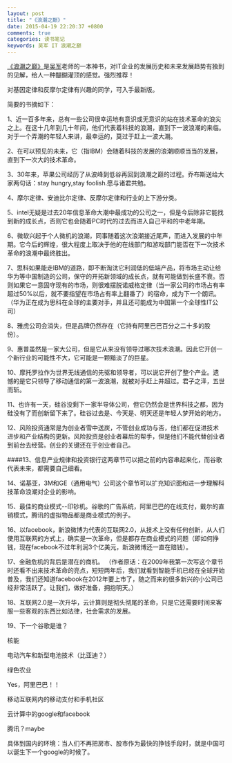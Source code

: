 ```yaml
---
layout: post
title: "《浪潮之巅》"
date: 2015-04-19 22:20:37 +0800
comments: true
categories: 读书笔记
keywords: 吴军 IT 浪潮之巅 
---
```


[《浪潮之巅》](http://book.douban.com/subject/24738302/)是[吴军](http://www.weibo.com/u/2887339314?topnav=1&wvr=6&topsug=1)老师的一本神书，对IT企业的发展历史和未来发展趋势有独到的见解，给人一种醍醐灌顶的感觉。强烈推荐！
<!--more-->

对基因定律和反摩尔定律有兴趣的同学，可入手最新版。

简要的书摘如下：

1、近一百多年来，总有一些公司很幸运地有意识或无意识的站在技术革命的浪尖之上。在这十几年到几十年间，他们代表着科技的浪潮，直到下一波浪潮的来临。对于一个弄潮的年轻人来讲，最幸运的，莫过于赶上一波大潮。

2、在可以预见的未来，它（指IBM）会随着科技的发展的浪潮顺顺当当的发展，直到下一次大的技术革命。

3、30年来，苹果公司经历了从波峰到低谷再回到浪潮之巅的过程。乔布斯送给大家两句话：stay hungry,stay foolish.愿与诸君共勉。

4、摩尔定律、安迪比尔定律、反摩尔定律和行业的上下游分类。

5、intel无疑是过去20年信息革命大潮中最成功的公司之一，但是今后除非它能找到新的成长点，否则它也会随着PC时代的过去而进入自己平和的中老年期。

6、微软兴起于个人微机的浪潮，同事随着这次浪潮接近尾声，而进入发展的中年期。它今后的辉煌，很大程度上取决于他的在线部门和游戏部门能否在下一次技术革命的浪潮中最终胜出。

7、思科如果能走IBM的道路，即不断淘汰它利润低的低端产品，将市场主动让给华为等中国制造的公司，保守的开拓新领域的成长点，就有可能做到长盛不衰。否则如果它一意固守现有的市场，则很难摆脱诺威格定律（当一家公司的市场占有率超过50%以后，就不要指望在市场占有率上翻番了）的宿命，成为下一个朗讯。（华为正在成为思科在全球的主要对手，并且还可能成为中国第一个全球性IT公司）

8、雅虎公司会消失，但是品牌仍然存在（它持有阿里巴巴百分之二十多的股份）。

9、惠普虽然是一家大公司，但是它从来没有领导过哪次技术浪潮。因此它开创一个新行业的可能性不大，它可能是一颗黯淡了的巨星。

10、摩托罗拉作为世界无线通信的先驱和领导者，可以说它开创了整个产业。遗憾的是它只领导了移动通信的第一波浪潮，就被对手赶上并超过。君子之泽，五世而斩。

11、也许有一天，硅谷没剩下一家半导体公司，但它仍然会是世界科技之都，因为硅没有了而创新留下来了。硅谷过去是、今天是、明天还是年轻人梦开始的地方。

12、风险投资通常是为创业者雪中送炭，不管创业成功与否，他们都在促进技术进步和产业结构的更新。风险投资是创业者幕后的帮手，但是他们不能代替创业者到前台去经营。创业的关键还在于创业者自己。

####13、信息产业规律和投资银行这两章节可以把之前的内容串起来化，而谷歌代表未来，都需要自己细看。

14、诺基亚，3M和GE（通用电气）公司这个章节可以扩充知识面和进一步理解科技革命浪潮对企业的影响。

15、最佳的商业模式--印钞机。谷歌的广告系统，阿里巴巴的在线支付，戴尔的直销模式，腾讯的虚拟物品都是商业模式的例子。

16、以facebook，新浪微博为代表的互联网2.0，从技术上没有任何创新，从人们使用互联网的方式上，确实是一次革命，但是都存在商业模式的问题（即如何挣钱，现在facebook不过年利润3个亿美元，新浪微博还一直在赔钱）。

17、金融危机的背后是潜在的商机。
（作者原话：在2009年我第一次写这个章节时还看不出来技术革命的亮点，短短两年后，我们就看到智能手机已经在全球开始普及，我们还知道facebook在2012年要上市了，随之而来的很多新兴的小公司已经非常活跃了。让我们，做好准备，拥抱明天。）

18、互联网2.0是一次升华，云计算则是彻头彻尾的革命，只是它还需要时间来客服一些客观的东西比如法律，社会需求的发展。


19、下一个谷歌是谁？

核能

电动汽车和新型电池技术（比亚迪？）

绿色农业

Yes，阿里巴巴！！

移动互联网内的移动支付和手机社区

云计算中的google和facebook

腾讯？maybe

具体到国内的环境：当人们不再把房市、股市作为最快的挣钱手段时，就是中国可以诞生下一个google的时候了。